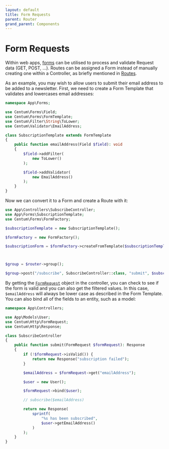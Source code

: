 ```yaml
---
layout: default
title: Form Requests
parent: Router
grand_parent: Components
---
```




# Form Requests

Within web apps, [forms](../forms/index.md) can be utilised to process and validate Request data (GET, POST, ...).
Routes can be assigned a Form instead of manually creating one within a Controller, as briefly mentioned in [Routes](routes.md).

As an example, you may wish to allow users to submit their email address to be added to a newsletter.
First, we need to create a Form Template that validates and lowercases email addresses:

```php
namespace App\Forms;

use Centum\Forms\Field;
use Centum\Forms\FormTemplate;
use Centum\Filter\String\ToLower;
use Centum\Validator\EmailAddress;

class SubscriptionTemplate extends FormTemplate
{
    public function emailAddress(Field $field): void
    {
        $field->addFilter(
            new ToLower()
        );

        $field->addValidator(
            new EmailAddress()
        );
    }
}
```

Now we can convert it to a Form and create a Route with it:

```php
use App\Controllers\SubscribeController;
use App\Forms\SubscriptionTemplate;
use Centum\Forms\FormFactory;

$subscriptionTemplate = new SubscriptionTemplate();

$formFactory = new FormFactory();

$subscriptionForm = $formFactory->createFromTemplate($subscriptionTemplate);



$group = $router->group();

$group->post("/subscribe", SubscribeController::class, "submit", $subscriptionForm);
```

By getting the [`FormRequest`](https://github.com/SidRoberts/centum/tree/development/src/Http/FormRequest.php) object in the controller, you can check to see if the form is valid and you can also get the filtered values.
In this case, `$emailAddress` will always be lower case as described in the Form Template.
You can also bind all of the fields to an entity, such as a model:

```php
namespace App\Controllers;

use App\Models\User;
use Centum\Http\FormRequest;
use Centum\Http\Response;

class SubscribeController
{
    public function submit(FormRequest $formRequest): Response
    {
        if (!$formRequest->isValid()) {
            return new Response("subscription failed");
        }

        $emailAddress = $formRequest->get("emailAddress");

        $user = new User();

        $formRequest->bind($user);

        // subscribe($emailAddress)

        return new Response(
            sprintf(
                "%s has been subscribed",
                $user->getEmailAddress()
            )
        );
    }
}
```

